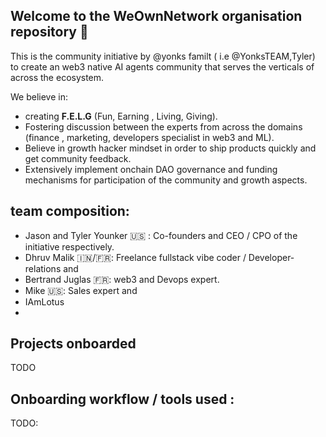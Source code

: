 ## Welcome to the WeOwnNetwork organisation repository 👋


This is the community initiative by @yonks familt ( i.e @YonksTEAM,Tyler) to create an web3 native AI agents community that serves the verticals of across the ecosystem. 


We believe in:

- creating **F.E.L.G** (Fun, Earning , Living, Giving).
- Fostering discussion between the experts from across the domains (finance , marketing, developers specialist in web3 and ML).
-  Believe in growth hacker mindset in order to ship products quickly and get community feedback.
-  Extensively implement onchain DAO governance and funding mechanisms for participation of the community and growth aspects.


## team composition:
- Jason and Tyler Younker 🇺🇸 : Co-founders and CEO / CPO of the initiative respectively.
- Dhruv Malik 🇮🇳/🇫🇷: Freelance fullstack vibe coder / Developer-relations and  
- Bertrand Juglas 🇫🇷: web3 and Devops expert.
- Mike 🇺🇸: Sales expert and 
- IAmLotus
- 


## Projects onboarded 
TODO



## Onboarding workflow / tools used :
TODO: 

